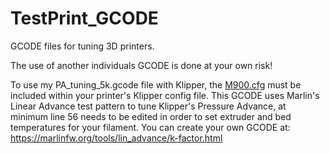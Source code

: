 # TestPrint_GCODE
GCODE files for tuning 3D printers.

The use of another individuals GCODE is done at your own risk!

To use my PA_tuning_5k.gcode file with Klipper, the [M900.cfg](https://github.com/bobbleheed/Klipper_Configurations/blob/main/Voron%20V2%2C%20300/M900.cfg) must be included within your printer's Klipper config file. This GCODE uses Marlin's Linear Advance test pattern to tune Klipper's Pressure Advance, at minimum line 56 needs to be edited in order to set extruder and bed temperatures for your filament. You can create your own GCODE at: https://marlinfw.org/tools/lin_advance/k-factor.html

